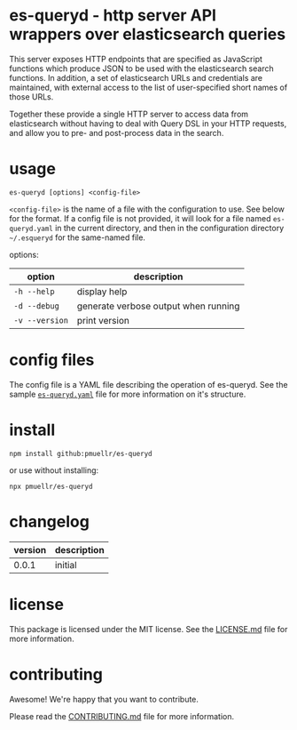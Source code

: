 es-queryd - http server API wrappers over elasticsearch queries
================================================================================

This server exposes HTTP endpoints that are specified as JavaScript functions
which produce JSON to be used with the elasticsearch search functions.  In
addition, a set of elasticsearch URLs and credentials are maintained, with
external access to the list of user-specified short names of those URLs.

Together these provide a single HTTP server to access data from elasticsearch
without having to deal with Query DSL in your HTTP requests, and allow you to
pre- and post-process data in the search.


usage
================================================================================

    es-queryd [options] <config-file>

`<config-file>` is the name of a file with the configuration to use.  See
below for the format.  If a config file is not provided, it will look for
a file named `es-queryd.yaml` in the current directory, and then in the
configuration directory `~/.esqueryd` for the same-named file.

options:

| option | description |
| ------ | ----------- |
| `-h --help`    | display help
| `-d --debug`   | generate verbose output when running
| `-v --version` | print version


config files
================================================================================

The config file is a YAML file describing the operation of es-queryd.  See the
sample [`es-queryd.yaml`](es-queryd.yaml) file for more information on it's
structure.


install
================================================================================

    npm install github:pmuellr/es-queryd

or use without installing:

    npx pmuellr/es-queryd


changelog
================================================================================

| version | description |
| ------- | ----------- |
| 0.0.1   | initial


license
================================================================================

This package is licensed under the MIT license.  See the [LICENSE.md][] file
for more information.


contributing
================================================================================

Awesome!  We're happy that you want to contribute.

Please read the [CONTRIBUTING.md][] file for more information.


[LICENSE.md]: LICENSE.md
[CONTRIBUTING.md]: CONTRIBUTING.md
